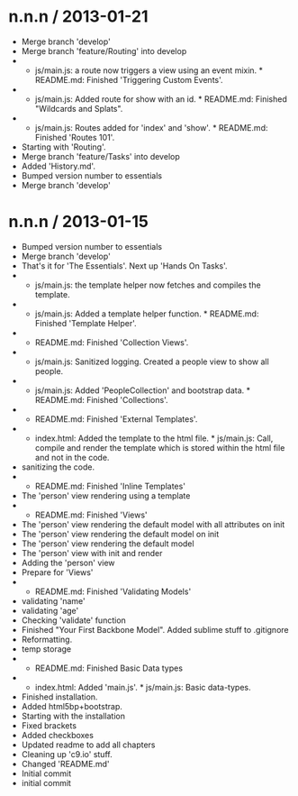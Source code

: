 
n.n.n / 2013-01-21 
==================

  * Merge branch 'develop'
  * Merge branch 'feature/Routing' into develop
  * * js/main.js: a route now triggers a view using an event mixin. * README.md: Finished 'Triggering Custom Events'.
  * * js/main.js: Added route for show with an id. * README.md: Finished "Wildcards and Splats".
  * * js/main.js: Routes added for 'index' and 'show'. * README.md: Finished 'Routes 101'.
  * Starting with 'Routing'.
  * Merge branch 'feature/Tasks' into develop
  * Added 'History.md'.
  * Bumped version number to essentials
  * Merge branch 'develop'

n.n.n / 2013-01-15 
==================

  * Bumped version number to essentials
  * Merge branch 'develop'
  * That's it for 'The Essentials'. Next up 'Hands On Tasks'.
  * * js/main.js: the template helper now fetches and compiles the template.
  * * js/main.js: Added a template helper function. * README.md: Finished 'Template Helper'.
  * * README.md: Finished 'Collection Views'.
  * * js/main.js: Sanitized logging.               Created a people view to show all people.
  * * js/main.js: Added 'PeopleCollection' and bootstrap data. * README.md: Finished 'Collections'.
  * * README.md: Finished 'External Templates'.
  * * index.html: Added the template to the html file. * js/main.js: Call, compile and render the template which is stored within the html file and not in the code.
  * sanitizing the code.
  * * README.md: Finished 'Inline Templates'
  * The 'person' view rendering using a template
  * * README.md: Finished 'Views'
  * The 'person' view rendering the default model with all attributes on init
  * The 'person' view rendering the default model on init
  * The 'person' view rendering the default model
  * The 'person' view with init and render
  * Adding the 'person' view
  * Prepare for 'Views'
  * * README.md: Finished 'Validating Models'
  * validating 'name'
  * validating 'age'
  * Checking 'validate' function
  * Finished "Your First Backbone Model". Added sublime stuff to .gitignore
  * Reformatting.
  * temp storage
  * * README.md: Finished Basic Data types
  * * index.html: Added 'main.js'. * js/main.js: Basic data-types.
  * Finished installation.
  * Added html5bp+bootstrap.
  * Starting with the installation
  * Fixed brackets
  * Added checkboxes
  * Updated readme to add all chapters
  * Cleaning up 'c9.io' stuff.
  * Changed 'README.md'
  * Initial commit
  * initial commit
